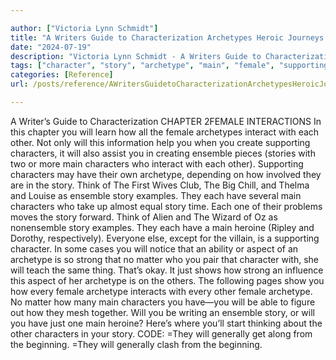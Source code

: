 ```yaml
---

author: ["Victoria Lynn Schmidt"]
title: "A Writers Guide to Characterization Archetypes Heroic Journeys and Other Elements of Dynamic Character Development - part0007_split_000.html"
date: "2024-07-19"
description: "Victoria Lynn Schmidt - A Writers Guide to Characterization Archetypes Heroic Journeys and Other Elements of Dynamic Character Development"
tags: ["character", "story", "archetype", "main", "female", "supporting", "ensemble", "chapter", "interact", "think", "example", "one", "heroine", "aspect", "strong", "matter", "show", "every", "generally", "beginning", "writer", "guide", "characterization", "interaction", "learn"]
categories: [Reference]
url: /posts/reference/AWritersGuidetoCharacterizationArchetypesHeroicJourneysandOtherElementsofDynamicCharacterDevelopment-part0007split000html

---
```



A Writer’s Guide to Characterization
CHAPTER 2FEMALE INTERACTIONS
In this chapter you will learn how all the female archetypes interact with each other. Not only will this information help you when you create supporting characters, it will also assist you in creating ensemble pieces (stories with two or more main characters who interact with each other). Supporting characters may have their own archetype, depending on how involved they are in the story.
Think of The First Wives Club, The Big Chill, and Thelma and Louise as ensemble story examples. They each have several main characters who take up almost equal story time. Each one of their problems moves the story forward.
Think of Alien and The Wizard of Oz as nonensemble story examples. They each have a main heroine (Ripley and Dorothy, respectively). Everyone else, except for the villain, is a supporting character.
In some cases you will notice that an ability or aspect of an archetype is so strong that no matter who you pair that character with, she will teach the same thing. That’s okay. It just shows how strong an influence this aspect of her archetype is on the others.
The following pages show you how every female archetype interacts with every other female archetype. No matter how many main characters you have—you will be able to figure out how they mesh together.
Will you be writing an ensemble story, or will you have just one main heroine?
Here’s where you’ll start thinking about the other characters in your story.
CODE:
=They will generally get along from the beginning.
=They will generally clash from the beginning.
